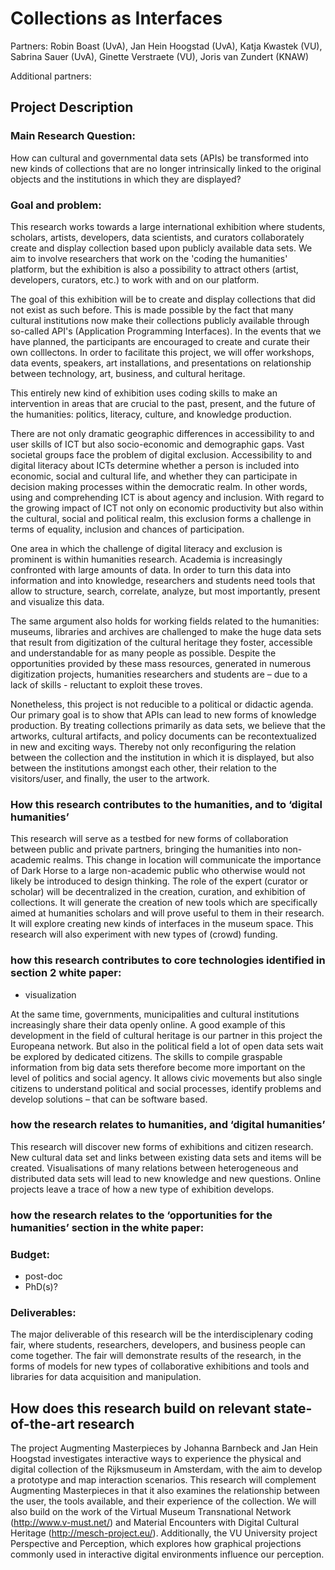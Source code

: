 # Collections as Interfaces

Partners: Robin Boast (UvA), Jan Hein Hoogstad (UvA), Katja Kwastek
(VU), Sabrina Sauer (UvA), Ginette Verstraete (VU), Joris van Zundert
(KNAW) 

Additional partners:

## Project Description

### Main Research Question:

How can cultural and governmental data sets (APIs) be transformed into
new kinds of collections that are no longer intrinsically linked to the
original objects and the institutions in which they are displayed?


### Goal and problem:

This research works towards a large international exhibition where
students, scholars, artists, developers, data scientists, and curators
collaborately create and display collection based upon publicly
available data sets. We aim to involve researchers that work on
the 'coding the humanities' platform, but the exhibition is also a
possibility to attract others (artist, developers, curators, etc.) to
work with and on our platform.

The goal of this exhibition will be to create and display collections
that did not exist as such before. This is made possible by the fact
that many cultural institutions now make their collections publicly
available through so-called API's (Application Programming Interfaces).
In the events that we have planned, the participants are encouraged
to create and curate their own colllectons. In order to facilitate
this project, we will offer workshops, data events, speakers, art
installations, and presentations on relationship between technology,
art, business, and cultural heritage.

This entirely new kind of exhibition uses coding skills to make an
intervention in areas that are crucial to the past, present, and
the future of the humanities: politics, literacy, culture, and knowledge
production.

There are not only dramatic geographic differences in accessibility
to and user skills of ICT but also socio-economic and demographic
gaps. Vast societal groups face the problem of digital exclusion.
Accessibility to and digital literacy about ICTs determine whether a
person is included into economic, social and cultural life, and whether
they can participate in decision making processes within the democratic
realm. In other words, using and comprehending ICT is about agency and
inclusion. With regard to the growing impact of ICT not only on economic
productivity but also within the cultural, social and political realm,
this exclusion forms a challenge in terms of equality, inclusion and
chances of participation.

One area in which the challenge of digital literacy and exclusion is
prominent is within humanities research. Academia is increasingly
confronted with large amounts of data. In order to turn this data
into information and into knowledge, researchers and students need
tools that allow to structure, search, correlate, analyze, but most
importantly, present and visualize this data. 

The same argument also holds for working fields related to the humanities:
museums, libraries and archives are challenged to make the huge data
sets that result from digitization of the cultural heritage they
foster, accessible and understandable for as many people as possible.
Despite the opportunities provided by these mass resources, generated in numerous
digitization projects, humanities researchers and students are
– due to a lack of skills - reluctant to exploit these troves.

Nonetheless, this project is not reducible to a political or didactic agenda.
Our primary goal is to show that APIs can lead to new forms of knowledge
production. By treating collections primarily as data sets, we believe that
the artworks, cultural artifacts, and policy documents can be recontextualized
in new and exciting ways. Thereby not only reconfiguring the relation between
the collection and the institution in which it is displayed, but also between 
the institutions amongst each other, their relation to the visitors/user, and 
finally, the user to the artwork.


### How this research contributes to the humanities, and to ‘digital humanities’ 

This research will serve as a testbed for new forms of collaboration between public and private partners, bringing the humanities into non-academic realms. This change in location will communicate the importance of Dark Horse to a large non-academic public who otherwise would not likely be introduced to design thinking. The role of the expert (curator or scholar) will be decentralized in the creation, curation, and exhibition of collections. It will generate the creation of new tools which are specifically aimed at humanities scholars and will prove useful to them in their research. It will explore creating new kinds of interfaces in the museum space. This research will also experiment with new types of (crowd) funding.  


### how this research contributes to core technologies identified in section 2 white paper:


- visualization

At the same time, governments, municipalities and cultural institutions
increasingly share their data openly online. A good example of this
development in the field of cultural heritage is our partner in this
project the Europeana network. But also in the political field a lot
of open data sets wait be explored by dedicated citizens. The skills
to compile graspable information from big data sets therefore become
more important on the level of politics and social agency. It allows
civic movements but also single citizens to understand political and
social processes, identify problems and develop solutions – that can
be software based.

### how the research relates to humanities, and ‘digital humanities’

This research will discover new forms of exhibitions and citizen research. New cultural data set and links between existing data sets and items will be created. Visualisations of many relations between heterogeneous and distributed data sets will lead to new knowledge and new questions. Online projects leave a trace of how a new type of exhibition develops.

### how the research relates to the ‘opportunities for the humanities’ section in the white paper:

### Budget:

- post-doc 
- PhD(s)?

### Deliverables:
The major deliverable of this research will be the interdisciplenary coding fair, where students, researchers, developers, and business people can come together. The fair will demonstrate results of the research, in the forms of models for new types of collaborative exhibitions and tools and libraries for data acquisition and manipulation.


## How does this research build on relevant state-of-the-art research

The project Augmenting Masterpieces by Johanna Barnbeck and Jan Hein Hoogstad investigates interactive ways to experience the physical and digital collection of the Rijksmuseum in Amsterdam, with the aim to develop a prototype and map interaction scenarios. This research will complement Augmenting Masterpieces in that it also examines the relationship between the user, the tools available, and their experience of the collection. We will also build on the work of the Virtual Museum Transnational Network (http://www.v-must.net/) and Material Encounters with Digital Cultural Heritage (http://mesch-project.eu/). Additionally, the VU University project Perspective and Perception, which explores how graphical projections commonly used in interactive digital environments influence our perception.

